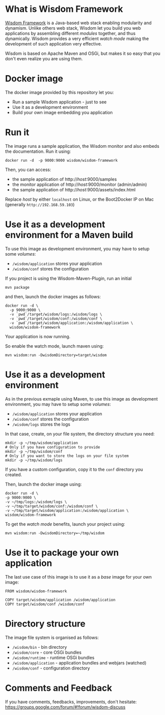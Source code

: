 # What is Wisdom Framework

[Wisdom Framework](http://wisdom-framework.org) is a Java-based web stack enabling modularity and dynamism. Unlike others web stack, Wisdom let you build you web applications by assembling different _modules_ together, and thus dynamically. Wisdom provides a very efficient _watch mode_ making the development of such application very effective.

Wisdom is based on Apache Maven and OSGi, but makes it so easy that you don't even realize you are using them.

# Docker image

The docker image provided by this repository let you:

* Run a sample Wisdom application - just to see
* Use it as a development environment
* Build your own image embedding you application

# Run it

The image runs a sample application, the Wisdom monitor and also embeds the documentation. Run it using:

```
docker run -d  -p 9000:9000 wisdom/wisdom-framework
```

Then, you can access:

* the sample application of http://_host_:9000/samples
* the monitor application of http://_host_:9000/monitor (admin/admin)
* the sample application of http://_host_:9000/assets/index.html

Replace _host_ by either `localhost` on Linux, or the Boot2Docker IP on Mac (generally `http://192.168.59.103`)

# Use it as a development environment for a Maven build

To use this image as development environment, you may have to setup some _volumes_:

* `/wisdom/application` stores your application
* `/wisdom/conf` stores the configuration

If you project is using the Wisdom-Maven-Plugin, run an initial

```
mvn package
```

and then, launch the docker images as follows:

```
docker run -d \
  -p 9000:9000 \
  -v `pwd`/target/wisdom/logs:/wisdom/logs \
  -v `pwd`/target/wisdom/conf:/wisdom/conf \
  -v `pwd`/target/wisdom/application:/wisdom/application \
  wisdom/wisdom-framework
```

Your application is now running.

So enable the watch mode, launch maven using:

```
mvn wisdom:run -DwisdomDirectory=target/wisdom
```

# Use it as a development environment

As in the previous exmaple using Maven, to use this image as development environment, you may have to setup some _volumes_:

* `/wisdom/application` stores your application
* `/wisdom/conf` stores the configuration
* `/wisdom/logs` stores the logs

In that case, create, on your file system, the directory structure you need:

```
mkdir -p ~/tmp/wisdom/application
# Only if you have configuration to provide
mkdir -p ~/tmp/wisdom/conf
# Only if you want to store the logs on your file system
mkdir -p ~/tmp/wisdom/logs
```

If you have a custom configuration, copy it to the `conf` directory you created.

Then, launch the docker image using:

```
docker run -d \
-p 9000:9000 \
-v ~/tmp/logs:/wisdom/logs \
-v ~/tmp/target/wisdom/conf:/wisdom/conf \
-v ~/tmp/target/wisdom/application:/wisdom/application \
wisdom/wisdom-framework
```

To get the _watch mode_ benefits, launch your project using:

```
mvn wisdom:run -DwisdomDirectory=~/tmp/wisdom
```

# Use it to package your own application

The last use case of this image is to use it as a _base_ image for your own image:

```
FROM wisdom/wisdom-framework

COPY target/wisdom/application /wisdom/application
COPY target/wisdom/conf /wisdom/conf
```

# Directory structure

The image file system is organised as follows:
* `/wisdom/bin` - bin directory
* `/wisdom/core` - core OSGi bundles
* `/wisdom/runtime` - runtime OSGi bundles
* `/wisdom/application` - application bundles and webjars (watched)
* `/wisdom/conf` - configuration directory

# Comments and Feedback

If you have comments, feedbacks, improvements, don't hesitate: https://groups.google.com/forum/#!forum/wisdom-discuss
